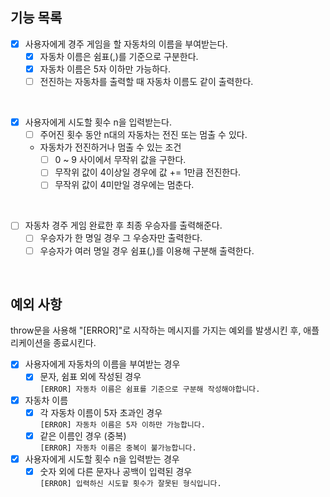## 기능 목록

- [x] 사용자에게 경주 게임을 할 자동차의 이름을 부여받는다.
  - [x] 자동차 이름은 쉼표(,)를 기준으로 구분한다.
  - [x] 자동차 이름은 5자 이하만 가능하다.
  - [ ] 전진하는 자동차를 출력할 때 자동차 이름도 같이 출력한다.

<br>

- [x] 사용자에게 시도할 횟수 n을 입력받는다.
  - [ ] 주어진 횟수 동안 n대의 자동차는 전진 또는 멈출 수 있다.  

  - 자동차가 전진하거나 멈출 수 있는 조건
    - [ ] 0 ~ 9 사이에서 무작위 값을 구한다.
    - [ ] 무작위 값이 4이상일 경우에 값 += 1만큼 전진한다.
    - [ ] 무작위 값이 4미만일 경우에는 멈춘다.

<br>

- [ ] 자동차 경주 게임 완료한 후 최종 우승자를 출력해준다.
  - [ ] 우승자가 한 명일 경우 그 우승자만 출력한다. 
  - [ ] 우승자가 여러 명일 경우 쉼표(,)를 이용해 구분해 출력한다.

<br>

## 예외 사항  
throw문을 사용해 "[ERROR]"로 시작하는 메시지를 가지는 예외를 발생시킨 후, 애플리케이션을 종료시킨다.

- [x] 사용자에게 자동차의 이름을 부여받는 경우
  - [x] 문자, 쉼표 외에 작성된 경우  
  ```[ERROR] 자동차 이름은 쉼표를 기준으로 구분해 작성해야합니다.```
- [x] 자동차 이름  
  - [x] 각 자동차 이름이 5자 초과인 경우  
  ```[ERROR] 자동차 이름은 5자 이하만 가능합니다.```
  - [x] 같은 이름인 경우 (중복)   
  ```[ERROR] 자동차 이름은 중복이 불가능합니다.```
- [x] 사용자에게 시도할 횟수 n을 입력받는 경우
  - [x] 숫자 외에 다른 문자나 공백이 입력된 경우  
  ```[ERROR] 입력하신 시도할 횟수가 잘못된 형식입니다.```